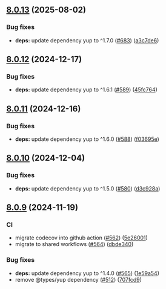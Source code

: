 ## [8.0.13](https://github.com/technology-studio/graphql-shield/compare/v8.0.12...v8.0.13) (2025-08-02)

### Bug fixes

- **deps:** update dependency yup to ^1.7.0 ([#683](https://github.com/technology-studio/graphql-shield/issues/683)) ([a3c7de6](https://github.com/technology-studio/graphql-shield/commit/a3c7de69d63ba91e1f21d48729813d07d5c703bc))

## [8.0.12](https://github.com/technology-studio/graphql-shield/compare/v8.0.11...v8.0.12) (2024-12-17)

### Bug fixes

- **deps:** update dependency yup to ^1.6.1 ([#589](https://github.com/technology-studio/graphql-shield/issues/589)) ([45fc764](https://github.com/technology-studio/graphql-shield/commit/45fc7646a5c19a41345b6eb3ddb1581373949a14))

## [8.0.11](https://github.com/technology-studio/graphql-shield/compare/v8.0.10...v8.0.11) (2024-12-16)

### Bug fixes

- **deps:** update dependency yup to ^1.6.0 ([#588](https://github.com/technology-studio/graphql-shield/issues/588)) ([f03695e](https://github.com/technology-studio/graphql-shield/commit/f03695ea757d1e5022e0a9533b21ce1aef7a70f6))

## [8.0.10](https://github.com/technology-studio/graphql-shield/compare/v8.0.9...v8.0.10) (2024-12-04)

### Bug fixes

- **deps:** update dependency yup to ^1.5.0 ([#580](https://github.com/technology-studio/graphql-shield/issues/580)) ([d3c928a](https://github.com/technology-studio/graphql-shield/commit/d3c928ae6c2feafabd07bac726600ed3f802226c))

## [8.0.9](https://github.com/technology-studio/graphql-shield/compare/v8.0.8...v8.0.9) (2024-11-19)

### CI

- migrate codecov into github action ([#562](https://github.com/technology-studio/graphql-shield/issues/562)) ([5e26001](https://github.com/technology-studio/graphql-shield/commit/5e260012ec1f84be0bcbf296ef6974aba345f5d4))
- migrate to shared workflows ([#564](https://github.com/technology-studio/graphql-shield/issues/564)) ([dbde340](https://github.com/technology-studio/graphql-shield/commit/dbde340a51f0c81824eb3058d356e27d9d480bb8))

### Bug fixes

- **deps:** update dependency yup to ^1.4.0 ([#565](https://github.com/technology-studio/graphql-shield/issues/565)) ([1e59a54](https://github.com/technology-studio/graphql-shield/commit/1e59a54b62f2695b06e5ad8c81f18d53310e5f12))
- remove @types/yup dependency ([#512](https://github.com/technology-studio/graphql-shield/issues/512)) ([707fcd9](https://github.com/technology-studio/graphql-shield/commit/707fcd915eaafd96a1f3998d1ce08f8cfc1a6493))

